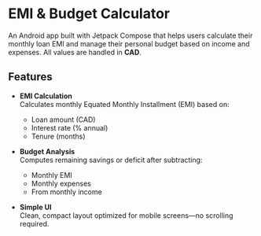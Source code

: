 # EMI & Budget Calculator

An Android app built with Jetpack Compose that helps users calculate their monthly loan EMI and manage their personal budget based on income and expenses. All values are handled in **CAD**.

## Features

- **EMI Calculation**  
  Calculates monthly Equated Monthly Installment (EMI) based on:
  - Loan amount (CAD)
  - Interest rate (% annual)
  - Tenure (months)

- **Budget Analysis**  
  Computes remaining savings or deficit after subtracting:
  - Monthly EMI
  - Monthly expenses
  - From monthly income

- **Simple UI**  
  Clean, compact layout optimized for mobile screens—no scrolling required.

